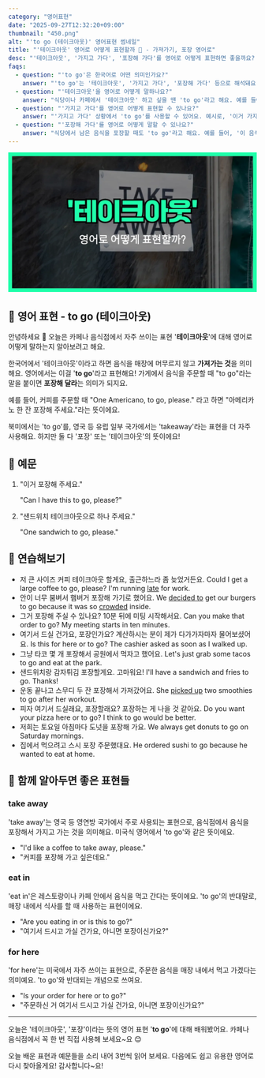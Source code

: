```yaml
---
category: "영어표현"
date: "2025-09-27T12:32:20+09:00"
thumbnail: "450.png"
alt: "'to go (테이크아웃)' 영어표현 썸네일"
title: "'테이크아웃' 영어로 어떻게 표현할까 🥤 - 가져가기, 포장 영어로"
desc: "'테이크아웃', '가지고 가다', '포장해 가다'를 영어로 어떻게 표현하면 좋을까요? '커피를 테이크아웃할 수 있어요?', '이 음식 포장해 주세요.' 등을 영어로 표현하는 법을 배워봅시다. 다양한 예문을 통해서 연습하고 본인의 표현으로 만들어 보세요."
faqs: 
  - question: "'to go'은 한국어로 어떤 의미인가요?"
    answer: "'to go'는 '테이크아웃', '가지고 가다', '포장해 가다' 등으로 해석돼요. 주로 음식이나 음료를 식당에서 먹지 않고 가져가는 상황에서 써요."
  - question: "'테이크아웃'을 영어로 어떻게 말하나요?"
    answer: "식당이나 카페에서 '테이크아웃' 하고 싶을 땐 'to go'라고 해요. 예를 들어, '커피 테이크아웃할 수 있어요?'는 'Can I get this coffee to go?'라고 해요."
  - question: "'가지고 가다'를 영어로 어떻게 표현할 수 있나요?"
    answer: "'가지고 가다' 상황에서 'to go'를 사용할 수 있어요. 예시로, '이거 가지고 갈게요.'는 'I'll take this to go.'라고 해요."
  - question: "'포장해 가다'를 영어로 어떻게 말할 수 있나요?"
    answer: "식당에서 남은 음식을 포장할 때도 'to go'라고 해요. 예를 들어, '이 음식 포장해 주세요.'는 'Can I have this to go, please?'라고 말해요."
---
```


!['to go (테이크아웃)' 영어표현](./450.png)

## 🌟 영어 표현 - to go (테이크아웃)

안녕하세요 👋 오늘은 카페나 음식점에서 자주 쓰이는 표현 '**테이크아웃**'에 대해 영어로 어떻게 말하는지 알아보려고 해요.

한국어에서 '테이크아웃'이라고 하면 음식을 매장에 머무르지 않고 **가져가는 것**을 의미해요. 영어에서는 이걸 '**to go**'라고 표현해요! 가게에서 음식을 주문할 때 "to go"라는 말을 붙이면 **포장해 달라**는 의미가 되지요.

예를 들어, 커피를 주문할 때 "One Americano, to go, please." 라고 하면 "아메리카노 한 잔 포장해 주세요."라는 뜻이에요.

북미에서는 'to go'를, 영국 등 유럽 일부 국가에서는 'takeaway'라는 표현을 더 자주 사용해요. 하지만 둘 다 '포장' 또는 '테이크아웃'의 뜻이에요!

## 📖 예문

1. "이거 포장해 주세요."

   "Can I have this to go, please?"

2. "샌드위치 테이크아웃으로 하나 주세요."

   "One sandwich to go, please."



## 💬 연습해보기

<ul data-interactive-list>

  <li data-interactive-item>
    <span data-toggler>저 큰 사이즈 커피 테이크아웃 할게요, 출근하느라 좀 늦었거든요.</span>
    <span data-answer>Could I get a large coffee to go, please? I'm running <a href="/blog/in-english/391.late/">late</a> for work.</span>
  </li>

  <li data-interactive-item>
    <span data-toggler>안이 너무 붐벼서 햄버거 포장해 가기로 했어요.</span>
    <span data-answer>We <a href="/blog/in-english/062.decide-to/">decided to</a> get our burgers to go because it was so <a href="/blog/in-english/393.crowded/">crowded</a> inside.</span>
  </li>

  <li data-interactive-item>
    <span data-toggler>그거 포장해 주실 수 있나요? 10분 뒤에 미팅 시작해서요.</span>
    <span data-answer>Can you make that order to go? My meeting starts in ten minutes.</span>
  </li>

  <li data-interactive-item>
    <span data-toggler>여기서 드실 건가요, 포장인가요? 계산하시는 분이 제가 다가가자마자 물어보셨어요.</span>
    <span data-answer>Is this for here or to go? The cashier asked as soon as I walked up.</span>
  </li>

  <li data-interactive-item>
    <span data-toggler>그냥 타코 몇 개 포장해서 공원에서 먹자고 했어요.</span>
    <span data-answer>Let's just grab some tacos to go and eat at the park.</span>
  </li>

  <li data-interactive-item>
    <span data-toggler>샌드위치랑 감자튀김 포장할게요. 고마워요!</span>
    <span data-answer>I'll have a sandwich and fries to go. Thanks!</span>
  </li>

  <li data-interactive-item>
    <span data-toggler>운동 끝나고 스무디 두 잔 포장해서 가져갔어요.</span>
    <span data-answer>She <a href="/blog/in-english/178.pick-up/">picked up</a> two smoothies to go after her workout.</span>
  </li>

  <li data-interactive-item>
    <span data-toggler>피자 여기서 드실래요, 포장할래요? 포장하는 게 나을 것 같아요.</span>
    <span data-answer>Do you want your pizza here or to go? I think to go would be better.</span>
  </li>

  <li data-interactive-item>
    <span data-toggler>저희는 토요일 아침마다 도넛을 포장해 가요.</span>
    <span data-answer>We always get donuts to go on Saturday mornings.</span>
  </li>

  <li data-interactive-item>
    <span data-toggler>집에서 먹으려고 스시 포장 주문했대요.</span>
    <span data-answer>He ordered sushi to go because he wanted to eat at home.</span>
  </li>

</ul>

## 🤝 함께 알아두면 좋은 표현들

### take away

'take away'는 영국 등 영연방 국가에서 주로 사용되는 표현으로, 음식점에서 음식을 포장해서 가지고 가는 것을 의미해요. 미국식 영어에서 'to go'와 같은 뜻이에요.

- "I'd like a coffee to take away, please."
- "커피를 포장해 가고 싶은데요."

### eat in

'eat in'은 레스토랑이나 카페 안에서 음식을 먹고 간다는 뜻이에요. 'to go'의 반대말로, 매장 내에서 식사를 할 때 사용하는 표현이에요.

- "Are you eating in or is this to go?"
- "여기서 드시고 가실 건가요, 아니면 포장이신가요?"

### for here

'for here'는 미국에서 자주 쓰이는 표현으로, 주문한 음식을 매장 내에서 먹고 가겠다는 의미예요. 'to go'와 반대되는 개념으로 쓰여요.

- "Is your order for here or to go?"
- "주문하신 거 여기서 드시고 가실 건가요, 아니면 포장이신가요?"

---

오늘은 '테이크아웃', '포장'이라는 뜻의 영어 표현 '**to go**'에 대해 배워봤어요. 카페나 음식점에서 꼭 한 번 직접 사용해 보세요~요 😊

오늘 배운 표현과 예문들을 소리 내어 3번씩 읽어 보세요. 다음에도 쉽고 유용한 영어로 다시 찾아올게요! 감사합니다~요!


